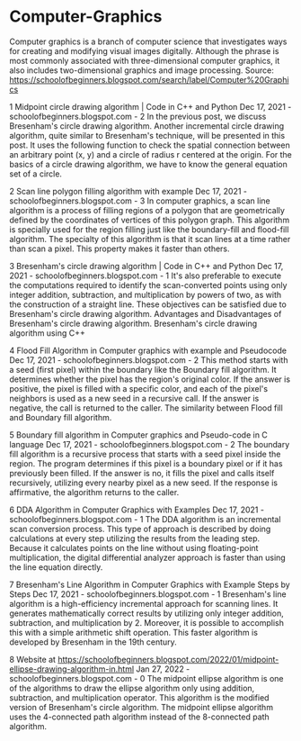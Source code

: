 # Computer-Graphics
Computer graphics is a branch of computer science that investigates ways for creating and modifying visual images digitally. Although the phrase is most commonly associated with three-dimensional computer graphics, it also includes two-dimensional graphics and image processing.  Source: https://schoolofbeginners.blogspot.com/search/label/Computer%20Graphics

1 Midpoint circle drawing algorithm | Code in C++ and Python
Dec 17, 2021 - schoolofbeginners.blogspot.com - 2
In the previous post, we discuss Bresenham's circle drawing algorithm. Another incremental circle drawing algorithm, quite similar to Bresenham's technique, will be presented in this post. It uses the following function to check the spatial connection between an arbitrary point (x, y) and a circle of radius r centered at the origin. For the basics of a circle drawing algorithm, we have to know the general equation set of a circle.


2 Scan line polygon filling algorithm with example
Dec 17, 2021 - schoolofbeginners.blogspot.com - 3
In computer graphics, a scan line algorithm is a process of filling regions of a polygon that are geometrically defined by the coordinates of vertices of this polygon graph. This algorithm is specially used for the region filling just like the boundary-fill and flood-fill algorithm. The specialty of this algorithm is that it scan lines at a time rather than scan a pixel. This property makes it faster than others.


3 Bresenham's circle drawing algorithm | Code in C++ and Python
Dec 17, 2021 - schoolofbeginners.blogspot.com - 1
It's also preferable to execute the computations required to identify the scan-converted points using only integer addition, subtraction, and multiplication by powers of two, as with the construction of a straight line. These objectives can be satisfied due to Bresenham's circle drawing algorithm. Advantages and Disadvantages of Bresenham's circle drawing algorithm. Bresenham's circle drawing algorithm using C++


4 Flood Fill Algorithm in Computer graphics with example and Pseudocode
Dec 17, 2021 - schoolofbeginners.blogspot.com - 2
This method starts with a seed (first pixel) within the boundary like the Boundary fill algorithm. It determines whether the pixel has the region's original color. If the answer is positive, the pixel is filled with a specific color, and each of the pixel's neighbors is used as a new seed in a recursive call. If the answer is negative, the call is returned to the caller. The similarity between Flood fill and Boundary fill algorithm.


5 Boundary fill algorithm in Computer graphics and Pseudo-code in C language
Dec 17, 2021 - schoolofbeginners.blogspot.com - 2
The boundary fill algorithm is a recursive process that starts with a seed pixel inside the region. The program determines if this pixel is a boundary pixel or if it has previously been filled. If the answer is no, it fills the pixel and calls itself recursively, utilizing every nearby pixel as a new seed. If the response is affirmative, the algorithm returns to the caller.


6 DDA Algorithm in Computer Graphics with Examples
Dec 17, 2021 - schoolofbeginners.blogspot.com - 1
The DDA algorithm is an incremental scan conversion process. This type of approach is described by doing calculations at every step utilizing the results from the leading step. Because it calculates points on the line without using floating-point multiplication, the digital differential analyzer approach is faster than using the line equation directly.


7 Bresenham's Line Algorithm in Computer Graphics with Example Steps by Steps
Dec 17, 2021 - schoolofbeginners.blogspot.com - 1
Bresenham's line algorithm is a high-efficiency incremental approach for scanning lines. It generates mathematically correct results by utilizing only integer addition, subtraction, and multiplication by 2. Moreover, it is possible to accomplish this with a simple arithmetic shift operation. This faster algorithm is developed by Bresenham in the 19th century.


8 Website at https://schoolofbeginners.blogspot.com/2022/01/midpoint-ellipse-drawing-algorithm-in.html
Jan 27, 2022 - schoolofbeginners.blogspot.com - 0
The midpoint ellipse algorithm is one of the algorithms to draw the ellipse algorithm only using addition, subtraction, and multiplication operator. This algorithm is the modified version of Bresenham's circle algorithm. The midpoint ellipse algorithm uses the 4-connected path algorithm instead of the 8-connected path algorithm.
